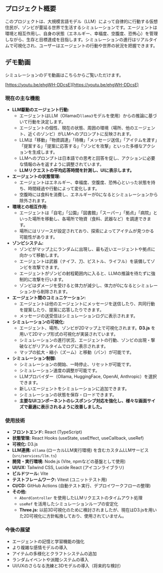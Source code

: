 ## プロジェクト概要

このプロジェクトは、大規模言語モデル（LLM）によって自律的に行動する仮想住民が、ゾンビが蔓延る世界で生活するシミュレーションです。エージェントは環境と相互作用し、自身の状態（エネルギー、幸福度、空腹度、恐怖心）を管理しながら、生存と目標達成を目指します。シミュレーションの進行はリアルタイムで可視化され、ユーザーはエージェントの行動や世界の状況を把握できます。

## デモ動画

シミュレーションのデモ動画はこちらからご覧いただけます。

[https://youtu.be/ehgWH-DDcsE](https://youtu.be/ehgWH-DDcsE)

### 現在の主な機能

*   **LLM駆動のエージェント行動:**
    *   エージェントはLLM（Ollamaの`llama3`モデルを使用）からの推論に基づいて行動を決定します。
    *   エージェントの個性、現在の状態、周囲の環境（場所、他のエージェント、近くのゾンビ）がLLMへのプロンプトに反映されます。
    *   LLMは「移動」「物資調達」「待機」「メッセージ送信」「アイテムを渡す」「提案する」「提案に応答する」「ゾンビを攻撃」といった多様なアクションを生成します。
    *   LLMへのプロンプトは日本語での思考と回答を促し、アクションに必要な情報のみを返すように調整されています。
    *   **LLMリクエストの平均応答時間を計測し、UIに表示します。**
*   **エージェントの状態管理:**
    *   エージェントはエネルギー、幸福度、空腹度、恐怖心といった状態を持ち、時間経過や行動によって変化します。
    *   空腹時には食料を消費し、エネルギーが0になるとシミュレーションから除外されます。
*   **環境との相互作用:**
    *   エージェントは「自宅」「公園」「図書館」「スーパー」「拠点」「病院」といった場所を移動し、各場所で物資（食料、武器など）を調達できます。
    *   場所にはリソースが設定されており、探索によってアイテムが見つかる可能性があります。
*   **ゾンビシステム:**
    *   ゾンビがマップ上にランダムに出現し、最も近いエージェントや拠点に向かって移動します。
    *   エージェントは武器（ナイフ、刀、ピストル、ライフル）を装備してゾンビを攻撃できます。
    *   エージェントがゾンビの射程範囲内に入ると、LLMの推論を待たずに強制的に攻撃を行います。
    *   ゾンビはダメージを受けると体力が減少し、体力が0になるとシミュレーションから削除されます。
*   **エージェント間のコミュニケーション:**
    *   エージェントは他のエージェントにメッセージを送信したり、共同行動を提案したり、提案に応答したりできます。
    *   メッセージの送受信はシミュレーションログに表示されます。
*   **シミュレーションの可視化:**
    *   エージェント、場所、ゾンビが2Dマップ上で可視化されます。**D3.js** を用いて2Dマップ形式の可視化が実装されています。
    *   シミュレーションの進行状況、エージェントの行動、ゾンビの出現・撃破などがリアルタイムでログに表示されます。
    *   マップの拡大・縮小（ズーム）と移動（パン）が可能です。
*   **シミュレーション制御:**
    *   シミュレーションの開始、一時停止、リセットが可能です。
    *   シミュレーション速度の調整が可能です。
    *   LLMプロバイダー（Ollama, HuggingFace, OpenAI, Anthropic）を選択できます。
    *   新しいエージェントをシミュレーションに追加できます。
    *   シミュレーションの状態を保存・ロードできます。
    *   **主要なUIコンポーネントのレスポンシブ対応を強化し、様々な画面サイズで最適に表示されるように改善しました。**

### 使用技術

*   **フロントエンド:** React (TypeScript)
*   **状態管理:** React Hooks (useState, useEffect, useCallback, useRef)
*   **可視化:** D3.js
*   **LLM連携:** `ollama` (ローカルLLM実行環境) を含むカスタムLLMサービス (`src/services/llm.ts`)
*   **開発・実行環境:** Node.js (Vite, npmなどの基盤として使用)
*   **UI/UX:** Tailwind CSS, Lucide React (アイコンライブラリ)
*   **ビルドツール:** Vite
*   **テストフレームワーク:** Vitest (ユニットテスト用)
*   **CI/CD:** GitHub Actions (自動テスト実行、デプロイワークフローの整理)
*   **その他:**
    *   `AbordController` を使用したLLMリクエストのタイムアウト処理
    *   `useRef` を活用したシミュレーションループの安定化
    *   **Three.js:** 以前3D可視化のために検討されましたが、現在はD3.jsを用いた2D可視化に方針転換しており、使用されていません。

### 今後の展望

*   エージェントの記憶と学習機能の強化
*   より複雑な感情モデルの導入
*   アイテムの多様化とクラフトシステムの追加
*   ランダムイベントや派閥システムの導入
*   UI/UXのさらなる洗練と3Dモデルの導入（将来的な検討）
